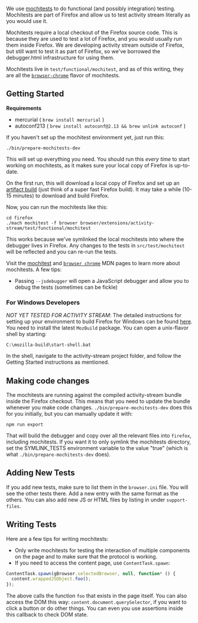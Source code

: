 We use [mochitests](https://developer.mozilla.org/en-US/docs/Mozilla/Projects/Mochitest) to do functional (and possibly integration) testing. Mochitests are part of Firefox and allow us to test activity stream literally as you would use it.

Mochitests require a local checkout of the Firefox source code. This is because they are used to test a lot of Firefox, and you would usually run them inside Firefox. We are developing activity stream outside of Firefox, but still want to test it as part of Firefox, so we've borrowed the debugger.html infrastructure for using them.

Mochitests live in `test/functional/mochitest`, and as of this writing, they are all the [`browser-chrome`](https://developer.mozilla.org/en-US/docs/Mozilla/Browser_chrome_tests) flavor of mochitests.

## Getting Started

**Requirements**

* mercurial ( `brew install mercurial` )
* autoconf213 ( `brew install autoconf@2.13 && brew unlink autoconf` )

If you haven't set up the mochitest environment yet, just run this:

```
./bin/prepare-mochitests-dev
```

This will set up everything you need. You should run this *every time* to start working on mochitests, as it makes sure your local copy of Firefox is up-to-date.

On the first run, this will download a local copy of Firefox and set up an [artifact build](https://developer.mozilla.org/en-US/docs/Mozilla/Developer_guide/Build_Instructions/Artifact_builds) (just think of a super fast Firefox build). It may take a while (10-15 minutes) to download and build Firefox.

Now, you can run the mochitests like this:

```
cd firefox
./mach mochitest -f browser browser/extensions/activity-stream/test/functional/mochitest
```

This works because we've symlinked the local mochitests into where the debugger lives in Firefox. Any changes to the tests in `src/test/mochitest` will be reflected and you can re-run the tests.

Visit the [mochitest](https://developer.mozilla.org/en-US/docs/Mozilla/Projects/Mochitest) and [`browser chrome`](https://developer.mozilla.org/en-US/docs/Mozilla/Browser_chrome_tests) MDN pages to learn more about mochitests. A few tips:

* Passing `--jsdebugger` will open a JavaScript debugger and allow you to debug the tests (sometimes can be fickle)

### For Windows Developers

*NOT YET TESTED FOR ACTIVITY STREAM*: The detailed instructions for setting up your environment to build Firefox for Windows can be found [here](https://developer.mozilla.org/en-US/docs/Mozilla/Developer_guide/Build_Instructions/Windows_Prerequisites). You need to install the latest `MozBuild` package. You can open a unix-flavor shell by starting:

```
C:\mozilla-build\start-shell.bat
```

In the shell, navigate to the activity-stream project folder, and follow the Getting Started instructions as mentioned.


## Making code changes

The mochitests are running against the compiled activity-stream bundle inside the Firefox checkout. This means that you need to update the bundle whenever you make code changes. `./bin/prepare-mochitests-dev` does this for you initially, but you can manually update it with:

```
npm run export
```

That will build the debugger and copy over all the relevant files into `firefox`, including mochitests. If you want it to only symlink the mochitests directory, set the SYMLINK_TESTS environment variable to the value "true" (which is what `./bin/prepare-mochitests-dev` does).

## Adding New Tests

If you add new tests, make sure to list them in the `browser.ini` file. You will see the other tests there. Add a new entry with the same format as the others. You can also add new JS or HTML files by listing in under `support-files`.

## Writing Tests

Here are a few tips for writing mochitests:

* Only write mochitests for testing the interaction of multiple components on the page and to make sure that the protocol is working.
* If you need to access the content page, use `ContentTask.spawn`:

```js
ContentTask.spawn(gBrowser.selectedBrowser, null, function* () {
  content.wrappedJSObject.foo();
});
```

The above calls the function `foo` that exists in the page itself. You can also access the DOM this way: `content.document.querySelector`, if you want to click a button or do other things. You can even you use assertions inside this callback to check DOM state.
